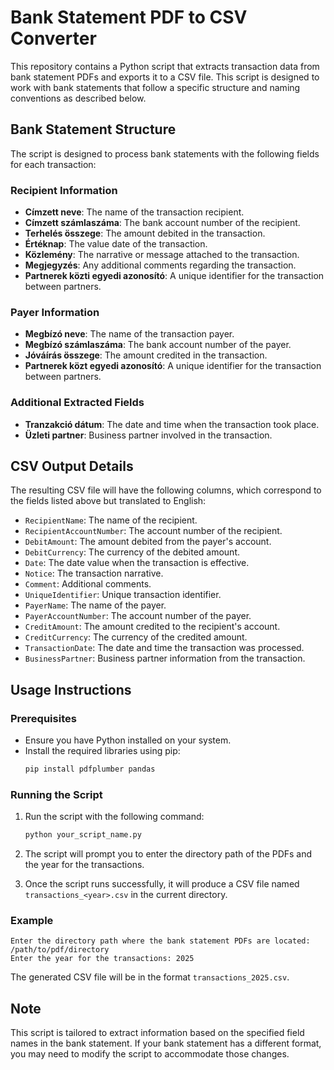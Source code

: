 # Bank Statement PDF to CSV Converter

This repository contains a Python script that extracts transaction data from bank statement PDFs and exports it to a CSV file. This script is designed to work with bank statements that follow a specific structure and naming conventions as described below.

## Bank Statement Structure

The script is designed to process bank statements with the following fields for each transaction:

### Recipient Information
- **Címzett neve**: The name of the transaction recipient.
- **Címzett számlaszáma**: The bank account number of the recipient.
- **Terhelés összege**: The amount debited in the transaction.
- **Értéknap**: The value date of the transaction.
- **Közlemény**: The narrative or message attached to the transaction.
- **Megjegyzés**: Any additional comments regarding the transaction.
- **Partnerek közti egyedi azonosító**: A unique identifier for the transaction between partners.

### Payer Information
- **Megbízó neve**: The name of the transaction payer.
- **Megbízó számlaszáma**: The bank account number of the payer.
- **Jóváírás összege**: The amount credited in the transaction.
- **Partnerek közt egyedi azonosító**: A unique identifier for the transaction between partners.

### Additional Extracted Fields
- **Tranzakció dátum**: The date and time when the transaction took place.
- **Üzleti partner**: Business partner involved in the transaction.

## CSV Output Details

The resulting CSV file will have the following columns, which correspond to the fields listed above but translated to English:

- `RecipientName`: The name of the recipient.
- `RecipientAccountNumber`: The account number of the recipient.
- `DebitAmount`: The amount debited from the payer's account.
- `DebitCurrency`: The currency of the debited amount.
- `Date`: The date value when the transaction is effective.
- `Notice`: The transaction narrative.
- `Comment`: Additional comments.
- `UniqueIdentifier`: Unique transaction identifier.
- `PayerName`: The name of the payer.
- `PayerAccountNumber`: The account number of the payer.
- `CreditAmount`: The amount credited to the recipient's account.
- `CreditCurrency`: The currency of the credited amount.
- `TransactionDate`: The date and time the transaction was processed.
- `BusinessPartner`: Business partner information from the transaction.

## Usage Instructions

### Prerequisites
- Ensure you have Python installed on your system.
- Install the required libraries using pip:
  ```bash
  pip install pdfplumber pandas
  ```

### Running the Script

1. Run the script with the following command:
   ```bash
   python your_script_name.py
   ```

2. The script will prompt you to enter the directory path of the PDFs and the year for the transactions.

3. Once the script runs successfully, it will produce a CSV file named `transactions_<year>.csv` in the current directory.

### Example
```
Enter the directory path where the bank statement PDFs are located: /path/to/pdf/directory
Enter the year for the transactions: 2025
```

The generated CSV file will be in the format `transactions_2025.csv`.

## Note

This script is tailored to extract information based on the specified field names in the bank statement. If your bank statement has a different format, you may need to modify the script to accommodate those changes.
